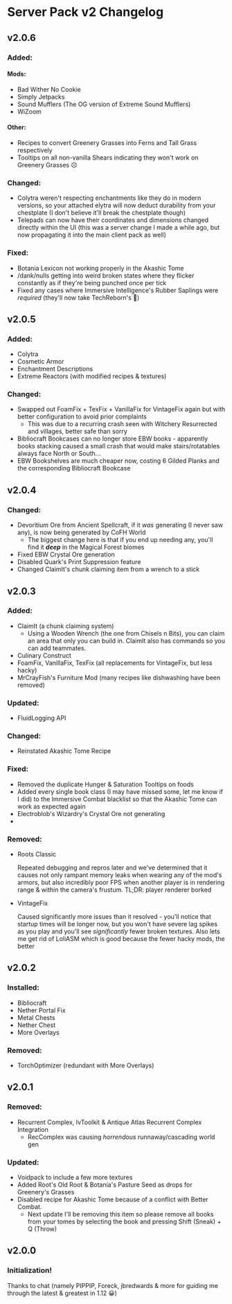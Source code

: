 # Server Pack v2 Changelog

## v2.0.6

### Added:

#### Mods:

- Bad Wither No Cookie
- Simply Jetpacks
- Sound Mufflers (The OG version of Extreme Sound Mufflers)
- WiZoom

#### Other:

- Recipes to convert Greenery Grasses into Ferns and Tall Grass respectively
- Tooltips on all non-vanilla Shears indicating they won't work on Greenery Grasses ☹️

### Changed:

- Colytra weren't respecting enchantments like they do in modern versions, so your attached elytra will now deduct durability from your chestplate (I don't believe it'll break the chestplate though)
- Telepads can now have their coordinates and dimensions changed directly within the UI (this was a server change I made a while ago, but now propagating it into the main client pack as well)

### Fixed:

- Botania Lexicon not working properly in the Akashic Tome
- /dank/nulls getting into weird broken states where they flicker constantly as if they're being punched once per tick
- Fixed any cases where Immersive Intelligence's Rubber Saplings were _required_ (they'll now take TechReborn's 🙂)

## v2.0.5

### Added:

- Colytra
- Cosmetic Armor
- Enchantment Descriptions
- Extreme Reactors (with modified recipes & textures)

### Changed:

- Swapped out FoamFix + TexFix + VanillaFix for VintageFix again but with better configuration to avoid prior complaints
  - This was due to a recurring crash seen with Witchery Resurrected and villages, better safe than sorry
- Bibliocraft Bookcases can no longer store EBW books - apparently books stacking caused a small crash that would make stairs/rotatables always face North or South...
- EBW Bookshelves are much cheaper now, costing 6 Gilded Planks and the corresponding Bibliocraft Bookcase

## v2.0.4

### Changed:

- Devoritium Ore from Ancient Spellcraft, if it _was_ generating (I never saw any), is now being generated by CoFH World
  - The biggest change here is that if you end up needing any, you'll find it **_deep_** in the Magical Forest biomes
- Fixed EBW Crystal Ore generation
- Disabled Quark's Print Suppression feature
- Changed ClaimIt's chunk claiming item from a wrench to a stick

## v2.0.3

### Added:

- ClaimIt (a chunk claiming system)
  - Using a Wooden Wrench (the one from Chisels n Bits), you can claim an area that only you can build in. ClaimIt also has commands so you can add teammates.
- Culinary Construct
- FoamFix, VanillaFix, TexFix (all replacements for VintageFix, but less hacky)
- MrCrayFish's Furniture Mod (many recipes like dishwashing have been removed)

### Updated:

- FluidLogging API

### Changed:

- Reinstated Akashic Tome Recipe

### Fixed:

- Removed the duplicate Hunger & Saturation Tooltips on foods
- Added every single book class (I may have missed some, let me know if I did) to the Immersive Combat blacklist so that the Akashic Tome can work as expected again
- Electroblob's Wizardry's Crystal Ore not generating
-

### Removed:

- Roots Classic

  Repeated debugging and repros later and we've determined that it causes not only rampant memory leaks when wearing any of the mod's armors, but also incredibly poor FPS when another player is in rendering range & within the camera's frustum. TL;DR: player renderer borked

- VintageFix

  Caused significantly more issues than it resolved - you'll notice that startup times will be longer now, but you won't have severe lag spikes as you play and you'll see _significantly_ fewer broken textures. Also lets me get rid of LoliASM which is good because the fewer hacky mods, the better

## v2.0.2

### Installed:

- Bibliocraft
- Nether Portal Fix
- Metal Chests
- Nether Chest
- More Overlays

### Removed:

- TorchOptimizer (redundant with More Overlays)

## v2.0.1

### Removed:

- Recurrent Complex, IvToolkit & Antique Atlas Recurrent Complex Integration
  - RecComplex was causing _horrendous_ runnaway/cascading world gen

### Updated:

- Voidpack to include a few more textures
- Added Root's Old Root & Botania's Pasture Seed as drops for Greenery's Grasses
- Disabled recipe for Akashic Tome because of a conflict with Better Combat.
  - Next update I'll be removing this item so please remove all books from your tomes by selecting the book and pressing Shift (Sneak) + Q (Throw)

## v2.0.0

### Initialization!

Thanks to chat (namely PIPPIP, Foreck, jbredwards & more for guiding me through the latest & greatest in 1.12 😀)
